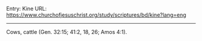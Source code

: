 Entry: Kine
URL: https://www.churchofjesuschrist.org/study/scriptures/bd/kine?lang=eng

---

Cows, cattle (Gen. 32:15; 41:2, 18, 26; Amos 4:1).
